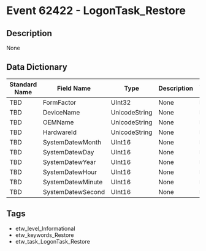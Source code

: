 # Event 62422 - LogonTask_Restore

## Description
None

## Data Dictionary
|Standard Name|Field Name|Type|Description|Sample Value|
|---|---|---|---|---|
|TBD|FormFactor|UInt32|None|`None`|
|TBD|DeviceName|UnicodeString|None|`None`|
|TBD|OEMName|UnicodeString|None|`None`|
|TBD|HardwareId|UnicodeString|None|`None`|
|TBD|SystemDatewMonth|UInt16|None|`None`|
|TBD|SystemDatewDay|UInt16|None|`None`|
|TBD|SystemDatewYear|UInt16|None|`None`|
|TBD|SystemDatewHour|UInt16|None|`None`|
|TBD|SystemDatewMinute|UInt16|None|`None`|
|TBD|SystemDatewSecond|UInt16|None|`None`|

## Tags
* etw_level_Informational
* etw_keywords_Restore
* etw_task_LogonTask_Restore